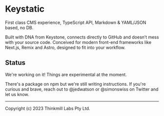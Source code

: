 # Keystatic

First class CMS experience, TypeScript API, Markdown & YAML/JSON based, no DB.

Built with DNA from Keystone, connects directly to GitHub and doesn’t mess with
your source code. Conceived for modern front-end frameworks like Next.js, Remix
and Astro, designed to fit into your workflow.

## Status

We're working on it! Things are experimental at the moment.

There's a package on npm but we're still writing instructions. If you're curious
and brave, reach out to @jedwatson or @simonswiss on Twitter and let us know.

---

Copyright (c) 2023 Thinkmill Labs Pty Ltd.
